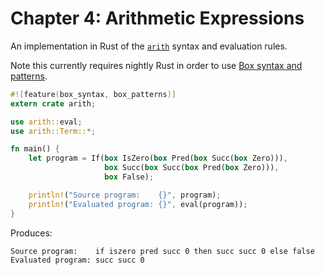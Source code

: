 # Chapter 4: Arithmetic Expressions

An implementation in Rust of the [`arith`](https://www.cis.upenn.edu/~bcpierce/tapl/checkers/arith/core.ml) syntax and evaluation rules.

Note this currently requires nightly Rust in order to use [Box syntax and patterns](https://doc.rust-lang.org/book/box-syntax-and-patterns.html).

```rust
#![feature(box_syntax, box_patterns)]
extern crate arith;

use arith::eval;
use arith::Term::*;

fn main() {
    let program = If(box IsZero(box Pred(box Succ(box Zero))),
                     box Succ(box Succ(box Pred(box Zero))),
                     box False);

    println!("Source program:    {}", program);
    println!("Evaluated program: {}", eval(program));
}
```

Produces:

```
Source program:    if iszero pred succ 0 then succ succ 0 else false
Evaluated program: succ succ 0
```
